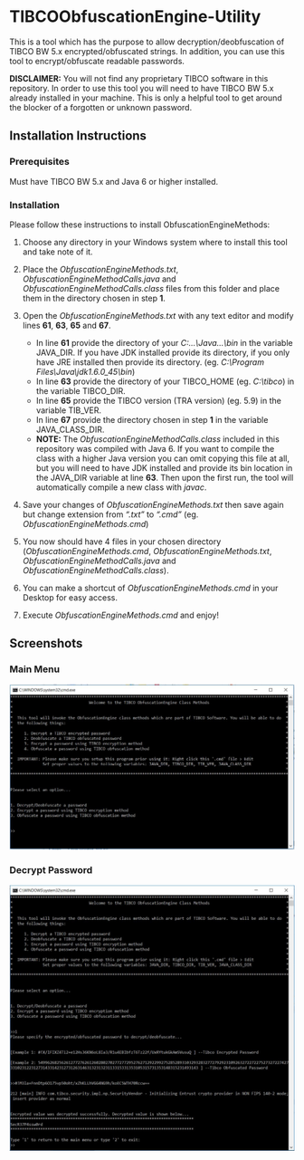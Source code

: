 # TIBCOObfuscationEngine-Utility
This is a tool which has the purpose to allow decryption/deobfuscation of TIBCO BW 5.x encrypted/obfuscated strings. In addition, you can use this tool to encrypt/obfuscate readable passwords.

**DISCLAIMER:** You will not find any proprietary TIBCO software in this repository. In order to use this tool you will need to have TIBCO BW 5.x already installed in your machine. This is only a helpful tool to get around the blocker of a forgotten or unknown password.

## Installation Instructions

### Prerequisites

Must have TIBCO BW 5.x and Java 6 or higher installed.

### Installation

Please follow these instructions to install ObfuscationEngineMethods:

1. Choose any directory in your Windows system where to install this tool and take note of it.

2. Place the *ObfuscationEngineMethods.txt*, *ObfuscationEngineMethodCalls.java* and *ObfuscationEngineMethodCalls.class* files from this folder and place them in the directory chosen in step **1**.
    
3. Open the *ObfuscationEngineMethods.txt* with any text editor and modify lines **61**, **63**, **65** and **67**.
   - In line **61** provide the directory of your *C:\...\Java\...\bin* in the variable JAVA_DIR. If you have JDK installed provide its directory, if you only have JRE installed then provide its directory. (eg. *C:\Program Files\Java\jdk1.6.0_45\bin*)
   - In line **63** provide the directory of your TIBCO_HOME (eg. *C:\tibco*) in the variable TIBCO_DIR.
   - In line **65** provide the TIBCO version (TRA version) (eg. 5.9) in the variable TIB_VER.
   - In line **67** provide the directory chosen in step **1** in the variable JAVA_CLASS_DIR.
   - **NOTE:** The *ObfuscationEngineMethodCalls.class* included in this repository was compiled with Java 6. If you want to compile the class with a higher Java version you can omit copying this file at all, but you will need to have JDK installed and provide its bin location in the JAVA_DIR variable at line **63**. Then upon the first run, the tool will automatically compile a new class with *javac*.
   
4. Save your changes of *ObfuscationEngineMethods.txt* then save again but change extension from *“.txt”* to *“.cmd”* (eg. *ObfuscationEngineMethods.cmd*)
   
5. You now should have 4 files in your chosen directory (*ObfuscationEngineMethods.cmd*, *ObfuscationEngineMethods.txt*, *ObfuscationEngineMethodCalls.java* and *ObfuscationEngineMethodCalls.class*).
   
6. You can make a shortcut of *ObfuscationEngineMethods.cmd* in your Desktop for easy access.

7. Execute *ObfuscationEngineMethods.cmd* and enjoy!

## Screenshots

### Main Menu

![Main Menu Screen](https://raw.githubusercontent.com/anjhared/TIBCOObfuscationEngine-Utility/master/screenshots/menu.jpg)

### Decrypt Password

![Decrypt Password Screen](https://raw.githubusercontent.com/anjhared/TIBCOObfuscationEngine-Utility/master/screenshots/decrypt.jpg)
